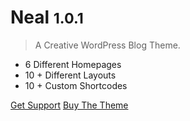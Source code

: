 # Neal <small>1.0.1</small>

> A Creative WordPress Blog Theme.

- 6 Different Homepages
- 10 + Different Layouts
- 10 + Custom Shortcodes

[Get Support](http://thespan.ml/wordpress-themes/support/neal/)
[Buy The Theme](https://themeforest.net/item/neal-a-creative-wordpress-blog-theme/21326288?ref=TheSpan)
